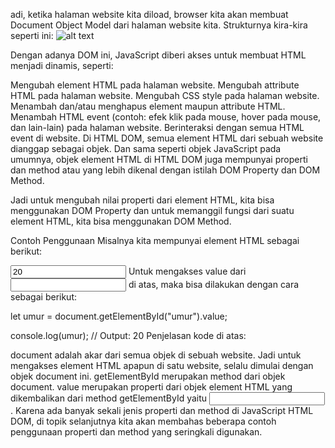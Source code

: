 adi, ketika halaman website kita diload, browser kita akan membuat Document Object Model dari halaman website kita. Strukturnya kira-kira seperti ini:
![alt text](https://skilvul-assets-01.s3-ap-southeast-1.amazonaws.com/lesson/intro-to-javascript/the-html-dom-tree-of-objects.png)

Dengan adanya DOM ini, JavaScript diberi akses untuk membuat HTML menjadi dinamis, seperti:

Mengubah element HTML pada halaman website.
Mengubah attribute HTML pada halaman website.
Mengubah CSS style pada halaman website.
Menambah dan/atau menghapus element maupun attribute HTML.
Menambah HTML event (contoh: efek klik pada mouse, hover pada mouse, dan lain-lain) pada halaman website.
Berinteraksi dengan semua HTML event di website.
Di HTML DOM, semua element HTML dari sebuah website dianggap sebagai objek. Dan sama seperti objek JavaScript pada umumnya, objek element HTML di HTML DOM juga mempunyai properti dan method atau yang lebih dikenal dengan istilah DOM Property dan DOM Method.

Jadi untuk mengubah nilai properti dari element HTML, kita bisa menggunakan DOM Property dan untuk memanggil fungsi dari suatu element HTML, kita bisa menggunakan DOM Method.

Contoh Penggunaan
Misalnya kita mempunyai element HTML sebagai berikut:

<input id="umur" type="text" value="20" />
Untuk mengakses value dari <input> di atas, maka bisa dilakukan dengan cara sebagai berikut:

let umur = document.getElementById("umur").value;

console.log(umur); // Output: 20
Penjelasan kode di atas:

document adalah akar dari semua objek di sebuah website. Jadi untuk mengakses element HTML apapun di satu website, selalu dimulai dengan objek document ini.
getElementById merupakan method dari objek document.
value merupakan properti dari objek element HTML yang dikembalikan dari method getElementById yaitu <input>.
Karena ada banyak sekali jenis properti dan method di JavaScript HTML DOM, di topik selanjutnya kita akan membahas beberapa contoh penggunaan properti dan method yang seringkali digunakan.